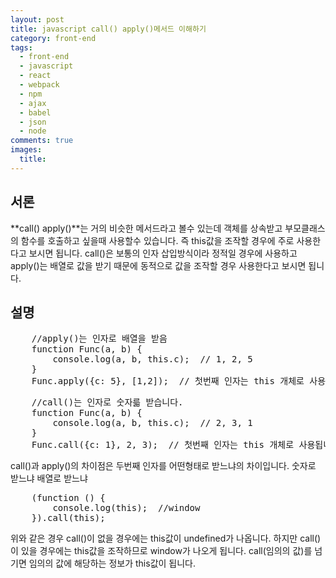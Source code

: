 ```yaml
---
layout: post
title: javascript call() apply()메서드 이해하기
category: front-end
tags:
  - front-end
  - javascript
  - react
  - webpack
  - npm
  - ajax
  - babel
  - json
  - node
comments: true
images:
  title: 
---
```


## 서론  
**call() apply()**는 거의 비슷한 메서드라고 볼수 있는데 객체를 상속받고 부모클래스의 
함수를 호출하고 싶을때 사용할수 있습니다. 즉 this값을 조작할 경우에 주로 사용한다고 보시면 
됩니다. call()은 보통의 인자 삽입방식이라 정적일 경우에 사용하고 apply()는 배열로 값을 
받기 때문에 동적으로 값을 조작할 경우 사용한다고 보시면 됩니다.

<!--more-->

## 설명
<pre class="brush:js">
    //apply()는 인자로 배열을 받음
    function Func(a, b) {
        console.log(a, b, this.c);  // 1, 2, 5
    }
    Func.apply({c: 5}, [1,2]);  // 첫번째 인자는 this 개체로 사용됩니다. 두번째는 배열을 받습니다.
</pre>
<pre class="brush:js">
    //call()는 인자로 숫자륿 받습니다.
    function Func(a, b) {
        console.log(a, b, this.c);  // 2, 3, 1
    }
    Func.call({c: 1}, 2, 3);  // 첫번째 인자는 this 개체로 사용됩니다. 두번째는 숫자를 받습니다.
</pre>
call()과 apply()의 차이점은 두번째 인자를 어떤형태로 받느냐의 차이입니다. 숫자로 받느냐 배열로 받느냐
<pre class="brush:js">
    (function () {
        console.log(this);  //window
    }).call(this);
</pre>
위와 같은 경우 call()이 없을 경우에는 this값이 undefined가 나옵니다.
하지만 call()이 있을 경우에는 this값을 조작하므로 window가 나오게 됩니다.
call(임의의 값)를 넘기면 임의의 값에 해당하는 정보가 this값이 됩니다.

<!-- <pre class="brush:js"></pre> -->
<!-- ![test이미지]({{site.url}}/images/es6.jpg) -->
